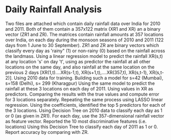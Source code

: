 # Daily Rainfall Analysis
Two files are attached which contain daily rainfall data over India for 2010 and 2011. Both of them contain a 357x122 matrix (XR1 and XR) an a binary vector (ZR1 and ZR). The matrices contain rainfall amounts at 357 locations over India, on each day during the monsoon seasons of 2010 and 2011 (122 days from 1 June to 30 September). ZR1 and ZR are binary vectors which classify every day as 'rainy" (1) or non-rainy (0) based on the rainfall across the landmass.
Using a linear regression model to predict the rainfall XR(s,t) at any location 's' on day 't', using as predictor the rainfall at all other locations on the same day, and also rainfall at the same location on the previous 2 days [XR(1,t)....XR(s-1,t), XR(s+1,t),....XR(357,t), XR(s,t-1), XR(s,t-2)]. Using 2010 data for training.
Building such a model for s=42 (Mumbai), s=158 (Delhi), s= 299 (Kharagpur)
Using the same model to predict the rainfall at these 3 locations on each day of 2011.  Using values in XR as predictors. Comparing the results with the true values and compute error for 3 locations separately.
Repeating the same process using LASSO linear regression. Using the coefficients, identified the top 5 predictors for each of the 3 locations.
Using Decision Tree on 2010 data to classify each day as 1 or 0 (as given in ZR1). For each day, use the 357-dimensional rainfall vector as feature vector. Reported the 10 most discriminative features (i.e. locations)
Using this Decision Tree to classify each day of 2011 as 1 or 0. Report accuracy by comparing with ZR. 
